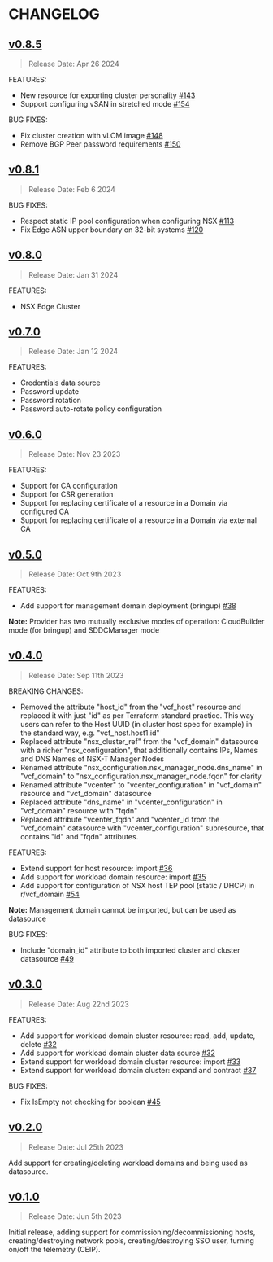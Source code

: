 # CHANGELOG

## [v0.8.5](https://github.com/vmware/terraform-provider-vcf/releases/tag/v0.8.5)

> Release Date: Apr 26 2024

FEATURES:
* New resource for exporting cluster personality [\#143](https://github.com/vmware/terraform-provider-vcf/pull/143)
* Support configuring vSAN in stretched mode [\#154](https://github.com/vmware/terraform-provider-vcf/pull/154)

BUG FIXES:
* Fix cluster creation with vLCM image [\#148](https://github.com/vmware/terraform-provider-vcf/pull/148)
* Remove BGP Peer password requirements [\#150](https://github.com/vmware/terraform-provider-vcf/pull/150)

## [v0.8.1](https://github.com/vmware/terraform-provider-vcf/releases/tag/v0.8.1)

> Release Date: Feb 6 2024

BUG FIXES:
* Respect static IP pool configuration when configuring NSX [\#113](https://github.com/vmware/terraform-provider-vcf/issues/113)
* Fix Edge ASN upper boundary on 32-bit systems [\#120](https://github.com/vmware/terraform-provider-vcf/issues/120)

## [v0.8.0](https://github.com/vmware/terraform-provider-vcf/releases/tag/v0.8.0)

> Release Date: Jan 31 2024

FEATURES:
* NSX Edge Cluster

## [v0.7.0](https://github.com/vmware/terraform-provider-vcf/releases/tag/v0.7.0)

> Release Date: Jan 12 2024

FEATURES:
* Credentials data source
* Password update
* Password rotation
* Password auto-rotate policy configuration

## [v0.6.0](https://github.com/vmware/terraform-provider-vcf/releases/tag/v0.6.0)

> Release Date: Nov 23 2023

FEATURES:
* Support for CA configuration
* Support for CSR generation
* Support for replacing certificate of a resource in a Domain via configured CA
* Support for replacing certificate of a resource in a Domain via external CA

## [v0.5.0](https://github.com/vmware/terraform-provider-vcf/releases/tag/v0.5.0)

> Release Date: Oct 9th 2023

FEATURES:
* Add support for management domain deployment (bringup) [\#38](https://github.com/vmware/terraform-provider-vcf/issues/38)

**Note:** Provider has two mutually exclusive modes of operation: CloudBuilder mode (for bringup) and SDDCManager mode

## [v0.4.0](https://github.com/vmware/terraform-provider-vcf/releases/tag/v0.4.0)

> Release Date: Sep 11th 2023

BREAKING CHANGES:

* Removed the attribute "host_id" from the "vcf_host" resource and replaced it with just "id" as per Terraform standard practice. This way users can refer to the Host UUID (in cluster host spec for example) in the standard way, e.g. "vcf_host.host1.id"
* Replaced attribute "nsx_cluster_ref" from the "vcf_domain" datasource with a richer "nsx_configuration", that additionally contains IPs, Names and DNS Names of NSX-T Manager Nodes
* Renamed attribute "nsx_configuration.nsx_manager_node.dns_name" in "vcf_domain" to "nsx_configuration.nsx_manager_node.fqdn" for clarity
* Renamed attribute "vcenter" to "vcenter_configuration" in "vcf_domain" resource and "vcf_domain" datasource
* Replaced attribute "dns_name" in "vcenter_configuration" in "vcf_domain" resource with "fqdn"
* Replaced attribute "vcenter_fqdn" and "vcenter_id from the "vcf_domain" datasource with "vcenter_configuration" subresource, that contains "id" and "fqdn" attributes. 

FEATURES:
* Extend support for host resource: import [\#36](https://github.com/vmware/terraform-provider-vcf/issues/36)
* Add support for workload domain resource: import [\#35](https://github.com/vmware/terraform-provider-vcf/issues/35)
* Add support for configuration of NSX host TEP pool (static / DHCP) in r/vcf_domain [\#54](https://github.com/vmware/terraform-provider-vcf/issues/54)

**Note:** Management domain cannot be imported, but can be used as datasource

BUG FIXES:
* Include "domain_id" attribute to both imported cluster and cluster datasource [\#49](https://github.com/vmware/terraform-provider-vcf/issues/49)

## [v0.3.0](https://github.com/vmware/terraform-provider-vcf/releases/tag/v0.3.0)

> Release Date: Aug 22nd 2023

FEATURES:
* Add support for workload domain cluster resource: read, add, update, delete [\#32](https://github.com/vmware/terraform-provider-vcf/issues/32)
* Add support for workload domain cluster data source [\#32](https://github.com/vmware/terraform-provider-vcf/issues/34)
* Extend support for workload domain cluster resource: import [\#33](https://github.com/vmware/terraform-provider-vcf/issues/33)
* Extend support for workload domain cluster: expand and contract [\#37](https://github.com/vmware/terraform-provider-vcf/issues/37)

BUG FIXES:
* Fix IsEmpty not checking for boolean [\#45](https://github.com/vmware/terraform-provider-vcf/pull/45)



## [v0.2.0](https://github.com/vmware/terraform-provider-vcf/releases/tag/v0.2.0)

> Release Date: Jul 25th 2023

Add support for creating/deleting workload domains and being used as datasource.

## [v0.1.0](https://github.com/vmware/terraform-provider-vcf/releases/tag/v0.1.0)

> Release Date: Jun 5th 2023

Initial release, adding support for commissioning/decommissioning hosts, creating/destroying
network pools, creating/destroying SSO user, turning on/off the telemetry (CEIP).
